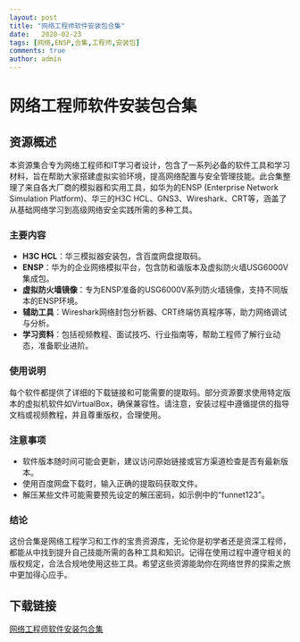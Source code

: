```yaml
---
layout: post
title: "网络工程师软件安装包合集"
date:   2020-02-23
tags: [网络,ENSP,合集,工程师,安装包]
comments: true
author: admin
---
```

# 网络工程师软件安装包合集

## 资源概述

本资源集合专为网络工程师和IT学习者设计，包含了一系列必备的软件工具和学习材料，旨在帮助大家搭建虚拟实验环境，提高网络配置与安全管理技能。此合集整理了来自各大厂商的模拟器和实用工具，如华为的ENSP (Enterprise Network Simulation Platform)、华三的H3C HCL、GNS3、Wireshark、CRT等，涵盖了从基础网络学习到高级网络安全实践所需的多种工具。

### 主要内容

- **H3C HCL**：华三模拟器安装包，含百度网盘提取码。
- **ENSP**：华为的企业网络模拟平台，包含防和谐版本及虚拟防火墙USG6000V集成包。
- **虚拟防火墙镜像**：专为ENSP准备的USG6000V系列防火墙镜像，支持不同版本的ENSP环境。
- **辅助工具**：Wireshark网络封包分析器、CRT终端仿真程序等，助力网络调试与分析。
- **学习资料**：包括视频教程、面试技巧、行业指南等，帮助工程师了解行业动态，准备职业进阶。

### 使用说明

每个软件都提供了详细的下载链接和可能需要的提取码。部分资源要求使用特定版本的虚拟机软件如VirtualBox，确保兼容性。请注意，安装过程中遵循提供的指导文档或视频教程，并且尊重版权，合理使用。

### 注意事项

- 软件版本随时间可能会更新，建议访问原始链接或官方渠道检查是否有最新版本。
- 使用百度网盘下载时，输入正确的提取码获取文件。
- 解压某些文件可能需要预先设定的解压密码，如示例中的“funnet123”。

### 结论

这份合集是网络工程学习和工作的宝贵资源库，无论你是初学者还是资深工程师，都能从中找到提升自己技能所需的各种工具和知识。记得在使用过程中遵守相关的版权规定，合法合规地使用这些工具。希望这些资源能助你在网络世界的探索之旅中更加得心应手。

## 下载链接

[网络工程师软件安装包合集](https://pan.quark.cn/s/0f16764f3a2a)
